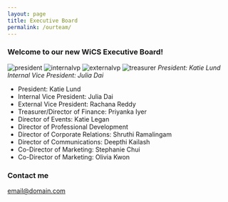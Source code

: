 ```yaml
---
layout: page
title: Executive Board
permalink: /ourteam/
---
```


### Welcome to our new WiCS Executive Board!

<img src="../images/katielund.jpg" alt='president' class='exec' />
<img src="../images/juliadai.jpg" alt='internalvp' class='exec' />
<img src="../images/rachanareddy.jpg" alt='externalvp' class='exec' />
<img src="../images/priyankaiyer.png" alt='treasurer' class='exec' /> 
<em class='exec'>President: Katie Lund</em> <em class='exec'>Internal Vice President: Julia Dai</em>


- President: Katie Lund
- Internal Vice President: Julia Dai
- External Vice President: Rachana Reddy
- Treasurer/Director of Finance: Priyanka Iyer 
- Director of Events: Katie Legan
- Director of Professional Development
- Director of Corporate Relations: Shruthi Ramalingam
- Director of Communications: Deepthi Kailash
- Co-Director of Marketing: Stephanie Chui
- Co-Director of Marketing: Olivia Kwon 

### Contact me

[email@domain.com](mailto:email@domain.com)
